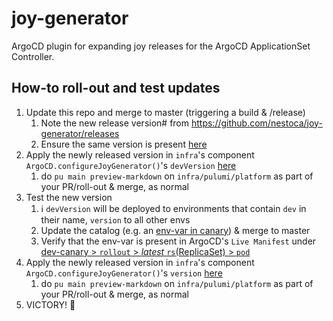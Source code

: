 # joy-generator

ArgoCD plugin for expanding joy releases for the ArgoCD ApplicationSet Controller.

## How-to roll-out and test updates

1. Update this repo and merge to master (triggering a build & /release)
    1. Note the new release version# from https://github.com/nestoca/joy-generator/releases
    2. Ensure the same version is present [here](https://nestoca.github.io/joy-generator/index.yaml)
2. Apply the newly released version in `infra`'s component `ArgoCD.configureJoyGenerator()`'s `devVersion` [here](https://github.com/nestoca/infra/blob/c25905374ec678ec21ce468cb00628b572f70838/pulumi/platform/components/ArgoCD.ts#L478)
    1. do `pu main preview-markdown` on `infra/pulumi/platform` as part of your PR/roll-out & merge, as normal
4. Test the new version
    1. ℹ️ `devVersion` will be deployed to environments that contain `dev` in their name, `version` to all other envs
    2. Update the catalog (e.g. an [env-var in canary](https://github.com/nestoca/catalog/blob/bd549614d8ae932d92e43576031d288a8bba474d/environments/dev/releases/platform/canary.yaml#L80-L82)) & merge to master
    3. Verify that the env-var is present in ArgoCD's `Live Manifest` under [dev-canary > `rollout` > _latest_ `rs`(ReplicaSet) > `pod`](https://argocd.platform.nesto.ca/applications/dev-canary)
5. Apply the newly released version in `infra`'s component `ArgoCD.configureJoyGenerator()`'s `version` [here](https://github.com/nestoca/infra/blob/c25905374ec678ec21ce468cb00628b572f70838/pulumi/platform/components/ArgoCD.ts#L477)
    1. do `pu main preview-markdown` on `infra/pulumi/platform` as part of your PR/roll-out & merge, as normal
6. VICTORY! 💪
